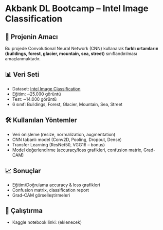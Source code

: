 # Akbank DL Bootcamp – Intel Image Classification

## 🎯 Projenin Amacı
Bu projede Convolutional Neural Network (CNN) kullanarak **farklı ortamların (buildings, forest, glacier, mountain, sea, street)** sınıflandırılması amaçlanmaktadır.  

## 📊 Veri Seti
- Dataset: [Intel Image Classification](https://www.kaggle.com/datasets/puneet6060/intel-image-classification)  
- Eğitim: ~25.000 görüntü  
- Test: ~14.000 görüntü  
- 6 sınıf: Buildings, Forest, Glacier, Mountain, Sea, Street  

## 🛠️ Kullanılan Yöntemler
- Veri önişleme (resize, normalization, augmentation)  
- CNN tabanlı model (Conv2D, Pooling, Dropout, Dense)  
- Transfer Learning (ResNet50, VGG16 – bonus)  
- Model değerlendirme (accuracy/loss grafikleri, confusion matrix, Grad-CAM)  

## 📈 Sonuçlar
- Eğitim/Doğrulama accuracy & loss grafikleri  
- Confusion matrix, classification report  
- Grad-CAM görselleştirmeleri  

## 🚀 Çalıştırma
- Kaggle notebook linki: (eklenecek)  
